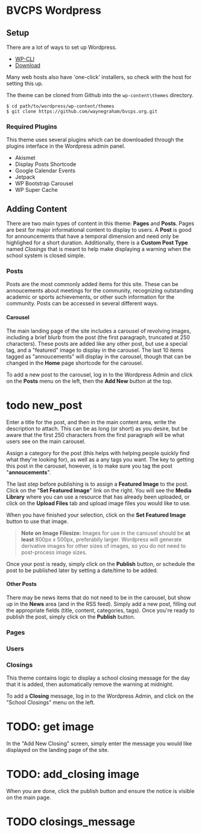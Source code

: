 # BVCPS Wordpress

## Setup

There are a lot of ways to set up Wordpress.

* [WP-CLI](http://wp-cli.org)
* [Download](https://wordpress.org/download/)

Many web hosts also have 'one-click' installers, so check with the host
for setting this up.

The theme can be cloned from Github into the `wp-content\themes`
directory.

```shell
$ cd path/to/wordpress/wp-content/themes
$ git clone https://github.com/waynegraham/bvcps.org.git
```

### Required Plugins

This theme uses several plugins which can be downloaded through the
plugins interface in the Wordpress admin panel.

* Akismet
* Display Posts Shortcode
* Google Calendar Events
* Jetpack
* WP Bootstrap Carousel
* WP Super Cache

## Adding Content

There are two main types of content in this theme: **Pages** and **Posts**.
Pages are best for major informational content to display to users. A
**Post** is good for announcements that have a temporal dimension and
need only be highlighed for a short duration. Additionally, there is a
**Custom Post Type** named *Closings* that is meant to help make
displaying a warning when the school system is closed simple.

### Posts
Posts are the most commonly added items for this site. These can be
annoucements about meetings for the community, recognizing outstanding
academic or sports achievements, or other such information for the
community. Posts can be accessed in several different ways.

#### Carousel
The main landing page of the site includes a carousel of revolving
images, including a brief blurb from the post (the first paragraph,
truncated at 250 characters). These posts are added like any other post,
but use a special tag, and a "featured" image to display in the
carousel. The last 10 items tagged as "annoucements" will display in the
carousel, though that can be changed in the **Home** page shortcode for
the carousel.

To add a new post to the carousel, log in to the Wordpress Admin and
click on the **Posts** menu on the left, then the **Add New** button at
the top.

# todo new_post

Enter a title for the post, and then in the main content area, write the
description to attach. This can be as long (or short) as you desire, but
be aware that the first 250 characters from the first paragraph will be
what users see on the main carousel.

Assign a category for the post (this helps with helping people quickly
find what they're looking for), as well as a any tags you want. The key
to getting this post in the carousel, however, is to make sure you tag
the post "**annoucements**".

The last step before publishing is to assign a **Featured Image** to the
post. Click on the "**Set Featured Image**" link on the right. You will
see the **Media Library** where you can use a resource that has already
been uploaded, or click on the **Upload Files** tab and upload image
files you would like to use.

When you have finished your selection, click on the **Set Featured
Image** button to use that image.

<blockquote>
  <strong>Note on Image Filesize:</strong> Images for use in the
carousel should be <strong>at least</strong> 800px x 500px, preferablly larger.
Wordpress will generate derivative images for other sizes of images, so
you do not need to post-process image sizes.
</blockquote>

Once your post is ready, simply click on the **Publish** button, or
schedule the post to be published later by setting a date/time to be
added.

#### Other Posts
There may be news items that do not need to be in the carousel, but show
up in the **News** area (and in the RSS feed). Simply add a new post,
filling out the appropriate fields (title, content, categories, tags).
Once you're ready to publish the post, simply click on the **Publish**
button.

### Pages

### Users

### Closings

This theme contains logic to display a school closing message for the
day that it is added, then automatically remove the warning at midnight.

To add a **Closing** message, log in to the Wordpress Admin, and click
on the "School Closings" menu on the left.

# TODO: get image

In the "Add New Closing" screen, simply enter the message you would like
displayed on the landing page of the site.

# TODO: add_closing image

When you are done, click the publish button and ensure the notice is
visible on the main page.

# TODO closings_message


